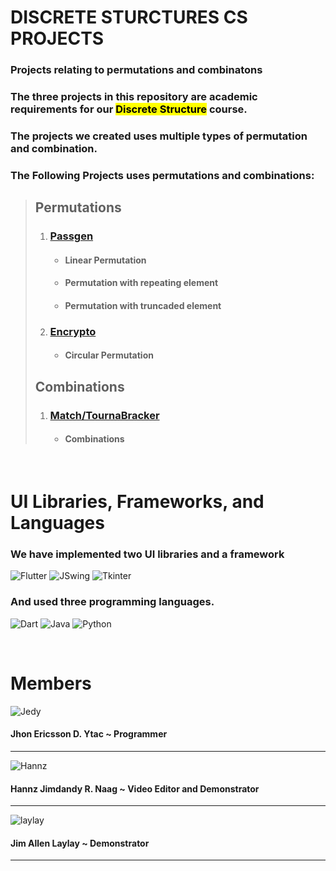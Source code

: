 # DISCRETE STURCTURES CS PROJECTS

### Projects relating to permutations and combinatons

### The three projects in this repository are academic requirements for our <mark>Discrete Structure</mark> course.

### The projects we created uses multiple types of permutation and combination. <br>
### The Following Projects uses permutations and combinations: 

> ## Permutations
>
>1. ### [Passgen](https://github.com/Jedybox/descretes_structure_projects/tree/master/passgen/passgen)
>    + #### Linear Permutation
>    + #### Permutation with repeating element
>    + ####  Permutation with truncaded element
>
>2. ### [Encrypto](https://github.com/Jedybox/descretes_structure_projects/tree/master/Encrypto)
>    + #### Circular Permutation
>
>## Combinations
>
> 1. ### [Match/TournaBracker](https://github.com/Jedybox/descretes_structure_projects/tree/master/TournaBracker)
>    + #### Combinations

<br>

# UI Libraries, Frameworks, and Languages
### We have implemented two UI libraries and a framework

 ![Flutter](https://img.shields.io/badge/Flutter-%2302569B.svg?style=flat&logo=Flutter&logoColor=white)
 ![JSwing](https://img.shields.io/badge/JSwing-%23FF7800.svg?style=flat&logo=Java&logoColor=white)
 ![Tkinter](https://img.shields.io/badge/Tkinter-%2300BFFF.svg?style=flat&logo=Python&logoColor=white)

### And used three programming languages.
![Dart](https://img.shields.io/badge/dart-%230175C2.svg?style=flat&logo=dart&logoColor=white)
![Java](https://img.shields.io/badge/java-%23ED8B00.svg?style=flat&logo=openjdk&logoColor=white)
![Python](https://img.shields.io/badge/python-3670A0?style=flat&logo=python&logoColor=ffdd54)

<br>

# Members

![Jedy](https://instagram.fmnl8-2.fna.fbcdn.net/v/t51.2885-19/446717344_762537626074923_8493034407785867977_n.jpg?stp=dst-jpg_s150x150&_nc_ht=instagram.fmnl8-2.fna.fbcdn.net&_nc_cat=103&_nc_ohc=ELs4jl8CslQQ7kNvgEqcJ1B&_nc_gid=ace1ed9b99804675bb382cc9119b92c0&edm=AP4sbd4BAAAA&ccb=7-5&oh=00_AYB6hPd46POriU4orpsScznE0UZwv3kH_G_VHCAgP-5eVg&oe=67082954&_nc_sid=7a9f4b)

#### Jhon Ericsson D. Ytac ~ Programmer

___

![Hannz](https://scontent.fmnl8-2.fna.fbcdn.net/v/t39.30808-1/460022022_3819679284967005_5601154786350965863_n.jpg?stp=dst-jpg_s200x200&_nc_cat=111&ccb=1-7&_nc_sid=50d2ac&_nc_eui2=AeGKr3Gy4-2VudmqYMCIPeVSiBgGEcAVOGmIGAYRwBU4aVJk9BhJNqdXJiYfUTpEJbb01ZVvoxWodAwxr1Ddcsu5&_nc_ohc=O6tlAA9DyvYQ7kNvgF1s4_B&_nc_ht=scontent.fmnl8-2.fna&_nc_gid=ABBXWfT_BhMsYQXWldFzFDH&oh=00_AYAAwg8I03P92shwExl98j3vsXX1zb2q9c5K5abk6voLhg&oe=670829F4)
#### Hannz Jimdandy R. Naag ~ Video Editor and Demonstrator
___

![laylay](https://scontent.fmnl8-3.fna.fbcdn.net/v/t39.30808-1/356357850_3627707667516069_4289032643933228047_n.jpg?stp=dst-jpg_s200x200&_nc_cat=110&ccb=1-7&_nc_sid=0ecb9b&_nc_eui2=AeEV0tQeIUn3sxGzGU_eMd--zVikmqi5nofNWKSaqLmeh9_o_nTOSwZF-I7UCPbnFZYNO9G601min23J93e4v1cH&_nc_ohc=nW_5U3mpTOoQ7kNvgH3xiOB&_nc_ht=scontent.fmnl8-3.fna&_nc_gid=APYaLpCBkKYwjMf2Lq4g9zP&oh=00_AYAZ-98PO3n1JDNPonPTsOknxmb_BuDeiceU_h--x_TnOQ&oe=670831A5)

#### Jim Allen Laylay ~ Demonstrator
___